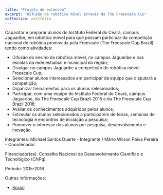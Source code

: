 ```yaml
---
title: "Projeto de extensão"
excerpt: "Difusão da robótica móvel através da The Freescale Cup"
collection: portfolio
---
```


Capacitar e preparar alunos do Instituto Federal do Ceará, campus Jaguaribe, em robótica móvel 
para que possam participar da competição nacional de robótica promovida pela Freescale (The Freescale Cup Brazil) tendo como atividades:
- Difusão do ensino da robótica móvel, no campus Jaguaribe e nas escolas da rede estadual e municipal da região; 
- Divulgar no campus Jaguaribe a competição de robótica móvel Freescale Cup; 
- Selecionar alunos interessados em participar da equipe que disputará a competição; 
- Organizar treinamentos para os alunos selecionados; 
- Participar, com uma equipe do Instituto Federal do Ceará, campus Jaguaribe, da The Freescale Cup Brazil 2015 e da The Freescale Cup Brazil 2016;
- Avaliar os conhecimentos adquiridos pelos alunos;
- Estimular os alunos selecionados a participarem de feiras, semanas de tecnologia e encontros de iniciação a pesquisa;
- Promover o interesse dos alunos por pesquisa, desenvolvimento e inovação.

Integrantes: Michael Santos Duarte - Integrante / Mário Wilson Paiva Pereira - Coordenador.

Financiador(es): Conselho Nacional de Desenvolvimento Científico e Tecnológico (CNPq)

Período: 2015-2016

Outras informações:
- [Social](https://www.facebook.com/Projeto-Difus%C3%A3o-da-Rob%C3%B3tica-m%C3%B3vel-atrav%C3%A9s-da-Freescale-Cup-Brasil-435006053322716/)
